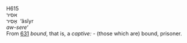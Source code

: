 <body>
  <p>H615<br>  אסיר  <br> אָסִיר  ‎  ‘âsı̂yr  <br><i>aw-sere‘ </i><br>From <a href="h0631.htm">631</a>  <i>bound</i>, that is, a <i>captive: - </i>(those which are) bound, prisoner.<br></p>
 </body>